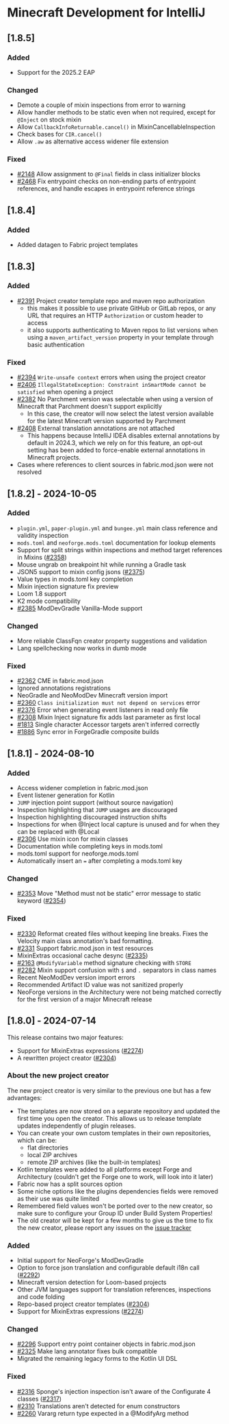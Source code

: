 # Minecraft Development for IntelliJ

## [1.8.5]

### Added

- Support for the 2025.2 EAP

### Changed

- Demote a couple of mixin inspections from error to warning
- Allow handler methods to be static even when not required, except for `@Inject` on stock mixin
- Allow `CallbackInfoReturnable.cancel()` in MixinCancellableInspection
- Check bases for `CIR.cancel()`
- Allow `.aw` as alternative access widener file extension

### Fixed

- [#2148](https://github.com/minecraft-dev/MinecraftDev/issues/2148) Allow assignment to `@Final` fields in class initializer blocks
- [#2468](https://github.com/minecraft-dev/MinecraftDev/issues/2468) Fix entrypoint checks on non-ending parts of entrypoint references, and handle escapes in entrypoint reference strings

## [1.8.4]

### Added

- Added datagen to Fabric project templates

## [1.8.3]

### Added

- [#2391](https://github.com/minecraft-dev/MinecraftDev/issues/2391) Project creator template repo and maven repo authorization
  - this makes it possible to use private GitHub or GitLab repos, or any URL that requires an HTTP `Authorization` or custom header to access
  - it also supports authenticating to Maven repos to list versions when using a `maven_artifact_version` property in your template through basic authentication

### Fixed

- [#2394](https://github.com/minecraft-dev/MinecraftDev/issues/2394) `Write-unsafe context` errors when using the project creator
- [#2406](https://github.com/minecraft-dev/MinecraftDev/issues/2406) `IllegalStateException: Constraint inSmartMode cannot be satisfied` when opening a project
- [#2382](https://github.com/minecraft-dev/MinecraftDev/issues/2382) No Parchment version was selectable when using a version of Minecraft that Parchment doesn't support explicitly
  - In this case, the creator will now select the latest version available for the latest Minecraft version supported by Parchment
- [#2408](https://github.com/minecraft-dev/MinecraftDev/issues/2408) External translation annotations are not attached
  - This happens because IntelliJ IDEA disables external annotations by default in 2024.3, which we rely on for this feature, an opt-out setting has been added to force-enable external annotations in Minecraft projects.
- Cases where references to client sources in fabric.mod.json were not resolved

## [1.8.2] - 2024-10-05

### Added

- `plugin.yml`, `paper-plugin.yml` and `bungee.yml` main class reference and validity inspection
- `mods.toml` and `neoforge.mods.toml` documentation for lookup elements
- Support for split strings within inspections and method target references in Mixins ([#2358](https://github.com/minecraft-dev/MinecraftDev/pull/2358))
- Mouse ungrab on breakpoint hit while running a Gradle task
- JSON5 support to mixin config jsons ([#2375](https://github.com/minecraft-dev/MinecraftDev/pull/2375))
- Value types in mods.toml key completion
- Mixin injection signature fix preview
- Loom 1.8 support
- K2 mode compatibility
- [#2385](https://github.com/minecraft-dev/MinecraftDev/issues/2385) ModDevGradle Vanilla-Mode support

### Changed

- More reliable ClassFqn creator property suggestions and validation
- Lang spellchecking now works in dumb mode

### Fixed

- [#2362](https://github.com/minecraft-dev/MinecraftDev/issues/2362) CME in fabric.mod.json
- Ignored annotations registrations
- NeoGradle and NeoModDev Minecraft version import
- [#2360](https://github.com/minecraft-dev/MinecraftDev/issues/2360) `Class initialization must not depend on services` error
- [#2376](https://github.com/minecraft-dev/MinecraftDev/issues/2376) Error when generating event listeners in read only file
- [#2308](https://github.com/minecraft-dev/MinecraftDev/issues/2308) Mixin Inject signature fix adds last parameter as first local
- [#1813](https://github.com/minecraft-dev/MinecraftDev/issues/1813) Single character Accessor targets aren't inferred correctly
- [#1886](https://github.com/minecraft-dev/MinecraftDev/issues/1886) Sync error in ForgeGradle composite builds

## [1.8.1] - 2024-08-10

### Added

- Access widener completion in fabric.mod.json
- Event listener generation for Kotlin
- `JUMP` injection point support (without source navigation)
- Inspection highlighting that `JUMP` usages are discouraged
- Inspection highlighting discouraged instruction shifts
- Inspections for when @Inject local capture is unused and for when they can be replaced with @Local
- [#2306](https://github.com/minecraft-dev/MinecraftDev/issues/2306) Use mixin icon for mixin classes
- Documentation while completing keys in mods.toml
- mods.toml support for neoforge.mods.toml
- Automatically insert an `=` after completing a mods.toml key

### Changed

- [#2353](https://github.com/minecraft-dev/MinecraftDev/issues/2353) Move "Method must not be static" error message to static keyword ([#2354](https://github.com/minecraft-dev/MinecraftDev/pull/2354))

### Fixed

- [#2330](https://github.com/minecraft-dev/MinecraftDev/issues/2330) Reformat created files without keeping line breaks. Fixes the Velocity main class annotation's bad formatting.
- [#2331](https://github.com/minecraft-dev/MinecraftDev/issues/2331) Support fabric.mod.json in test resources
- MixinExtras occasional cache desync ([#2335](https://github.com/minecraft-dev/MinecraftDev/pull/2335))
- [#2163](https://github.com/minecraft-dev/MinecraftDev/issues/2163) `@ModifyVariable` method signature checking with `STORE`
- [#2282](https://github.com/minecraft-dev/MinecraftDev/issues/2282) Mixin support confusion with `$` and `.` separators in class names
- Recent NeoModDev version import errors
- Recommended Artifact ID value was not sanitized properly
- NeoForge versions in the Architectury were not being matched correctly for the first version of a major Minecraft release

## [1.8.0] - 2024-07-14

This release contains two major features:
- Support for MixinExtras expressions ([#2274](https://github.com/minecraft-dev/MinecraftDev/pull/2274))
- A rewritten project creator ([#2304](https://github.com/minecraft-dev/MinecraftDev/pull/2304))

### About the new project creator

The new project creator is very similar to the previous one but has a few advantages:
- The templates are now stored on a separate repository and updated the first time you open the creator. This allows us to release template updates independently of plugin releases.
- You can create your own custom templates in their own repositories, which can be:
  - flat directories
  - local ZIP archives
  - remote ZIP archives (like the built-in templates)
- Kotlin templates were added to all platforms except Forge and Architectury (couldn't get the Forge one to work, will look into it later)
- Fabric now has a split sources option
- Some niche options like the plugins dependencies fields were removed as their use was quite limited
- Remembered field values won't be ported over to the new creator, so make sure to configure your Group ID under Build System Properties!
- The old creator will be kept for a few months to give us the time to fix the new creator, please report any issues on the [issue tracker](https://github.com/minecraft-dev/MinecraftDev/issues)

### Added

- Initial support for NeoForge's ModDevGradle
- Option to force json translation and configurable default i18n call ([#2292](https://github.com/minecraft-dev/MinecraftDev/pull/2292))
- Minecraft version detection for Loom-based projects
- Other JVM languages support for translation references, inspections and code folding
- Repo-based project creator templates ([#2304](https://github.com/minecraft-dev/MinecraftDev/pull/2304))
- Support for MixinExtras expressions ([#2274](https://github.com/minecraft-dev/MinecraftDev/pull/2274))

### Changed

- [#2296](https://github.com/minecraft-dev/MinecraftDev/issues/2296) Support entry point container objects in fabric.mod.json
- [#2325](https://github.com/minecraft-dev/MinecraftDev/issues/2325) Make lang annotator fixes bulk compatible
- Migrated the remaining legacy forms to the Kotlin UI DSL

### Fixed

- [#2316](https://github.com/minecraft-dev/MinecraftDev/issues/2316) Sponge's injection inspection isn't aware of the Configurate 4 classes ([#2317](https://github.com/minecraft-dev/MinecraftDev/pull/2317))
- [#2310](https://github.com/minecraft-dev/MinecraftDev/issues/2310) Translations aren't detected for enum constructors
- [#2260](https://github.com/minecraft-dev/MinecraftDev/issues/2260) Vararg return type expected in a @ModifyArg method
